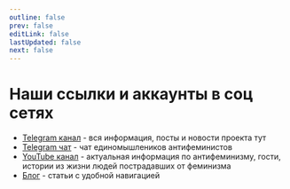 ```yaml
---
outline: false
prev: false
editLink: false
lastUpdated: false
next: false
---
```


# Наши ссылки и аккаунты в соц сетях

- [Telegram канал](https://t.me/antifem_battle) - вся информация, посты и новости проекта тут
- [Telegram чат](https://t.me/antifem_battle_chat) - чат единомышлеников антифеминистов
- [YouTube канал](https://www.youtube.com/@antifem-move) - актуальная информация по антифеминизму, гости, истории из жизни людей пострадавших от феминизма
- [Блог](https://blog.antifem.org/ru/recent/1) - статьи с удобной навигацией
